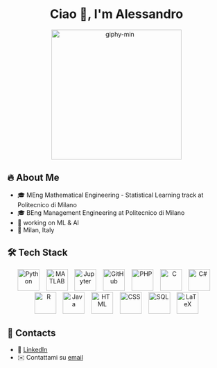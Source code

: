<h1 align="center"> Ciao 👋, I'm Alessandro </h1>

<p align="center">
  <img src="https://github.com/user-attachments/assets/6be20c3f-206a-42a1-96dc-d69e2b9a954f" alt="giphy-min" width="300"/>
</p>

## 🔥 About Me
- 🎓 MEng Mathematical Engineering - Statistical Learning track at Politecnico di Milano  
- 🎓 BEng Management Engineering at Politecnico di Milano  
- 🌱 working on ML & AI
- 📍 Milan, Italy
## 🛠️ Tech Stack

<p align="center">
  <img src="https://cdn.jsdelivr.net/gh/devicons/devicon/icons/python/python-original.svg" alt="Python" width="50" height="50"/>
  &nbsp;&nbsp;
  <img src="https://cdn.jsdelivr.net/gh/devicons/devicon/icons/matlab/matlab-original.svg" alt="MATLAB" width="50" height="50"/>
  &nbsp;&nbsp;
  <img src="https://cdn.jsdelivr.net/gh/devicons/devicon/icons/jupyter/jupyter-original.svg" alt="Jupyter" width="50" height="50"/>
  &nbsp;&nbsp;
  <img src="https://cdn.jsdelivr.net/gh/devicons/devicon/icons/github/github-original.svg" alt="GitHub" width="50" height="50"/>
  &nbsp;&nbsp;
  <img src="https://cdn.jsdelivr.net/gh/devicons/devicon/icons/php/php-original.svg" alt="PHP" width="50" height="50"/>
  &nbsp;&nbsp;
  <img src="https://cdn.jsdelivr.net/gh/devicons/devicon/icons/c/c-original.svg" alt="C" width="50" height="50"/>
  &nbsp;&nbsp;
  <img src="https://cdn.jsdelivr.net/gh/devicons/devicon/icons/csharp/csharp-original.svg" alt="C#" width="50" height="50"/>
  &nbsp;&nbsp;
  <img src="https://cdn.jsdelivr.net/gh/devicons/devicon/icons/r/r-original.svg" alt="R" width="50" height="50"/>
  &nbsp;&nbsp;
  <img src="https://cdn.jsdelivr.net/gh/devicons/devicon/icons/java/java-original.svg" alt="Java" width="50" height="50"/>
  &nbsp;&nbsp;
  <img src="https://cdn.jsdelivr.net/gh/devicons/devicon/icons/html5/html5-original.svg" alt="HTML" width="50" height="50"/>
  &nbsp;&nbsp;
  <img src="https://cdn.jsdelivr.net/gh/devicons/devicon/icons/css3/css3-original.svg" alt="CSS" width="50" height="50"/>
  &nbsp;&nbsp;
  <img src="https://cdn.jsdelivr.net/gh/devicons/devicon/icons/mysql/mysql-original.svg" alt="SQL" width="50" height="50"/>
  &nbsp;&nbsp;
  <img src="https://upload.wikimedia.org/wikipedia/commons/9/92/LaTeX_logo.svg" alt="LaTeX" width="50" height="50"/>
</p>

## 🚀 Contacts
- 💼 [LinkedIn](https://www.linkedin.com/in/alecavalieri)  
- ✉️ Contattami su [email](mailto:alecavalieri01@gmail.com)

